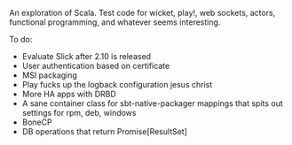 An exploration of Scala. Test code for wicket, play!, web sockets, actors, functional programming, and whatever seems interesting.

To do:

- Evaluate Slick after 2.10 is released
- User authentication based on certificate
- MSI packaging
- Play fucks up the logback configuration jesus christ
- More HA apps with DRBD
- A sane container class for sbt-native-packager mappings that spits out settings for rpm, deb, windows
- BoneCP
- DB operations that return Promise[ResultSet]